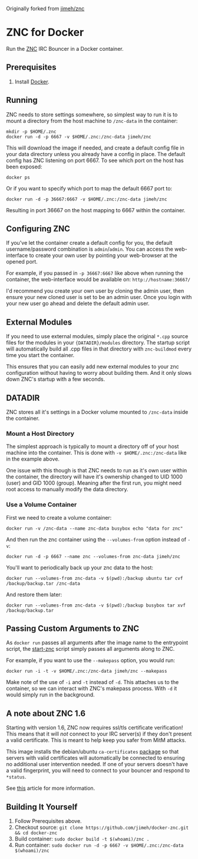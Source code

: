 Originally forked from [jimeh/znc](http://github.com/jimeh/znc)


# ZNC for Docker

Run the [ZNC][] IRC Bouncer in a Docker container.

[ZNC]: http://znc.in

## Prerequisites

1. Install [Docker][].

[Docker]: http://docker.com/

## Running

ZNC needs to store settings somewhere, so simplest way to run it is to mount a
directory from the host machine to `/znc-data` in the container:

    mkdir -p $HOME/.znc
    docker run -d -p 6667 -v $HOME/.znc:/znc-data jimeh/znc

This will download the image if needed, and create a default config file in
your data directory unless you already have a config in place. The default
config has ZNC listening on port 6667. To see which port on the host has been
exposed:

    docker ps

Or if you want to specify which port to map the default 6667 port to:

    docker run -d -p 36667:6667 -v $HOME/.znc:/znc-data jimeh/znc

Resulting in port 36667 on the host mapping to 6667 within the container.

## Configuring ZNC

If you've let the container create a default config for you, the default
username/password combination is `admin`/`admin`. You can access the
web-interface to create your own user by pointing your web-browser at the opened
port.

For example, if you passed in `-p 36667:6667` like above when running the
container, the web-interface would be available on: `http://hostname:36667/`

I'd recommend you create your own user by cloning the admin user, then ensure
your new cloned user is set to be an admin user. Once you login with your new
user go ahead and delete the default admin user.

## External Modules

If you need to use external modules, simply place the original `*.cpp` source
files for the modules in your `{DATADIR}/modules` directory. The startup
script will automatically build all .cpp files in that directory with
`znc-buildmod` every time you start the container.

This ensures that you can easily add new external modules to your znc
configuration without having to worry about building them. And it only slows
down ZNC's startup with a few seconds.

## DATADIR

ZNC stores all it's settings in a Docker volume mounted to `/znc-data` inside
the container.

### Mount a Host Directory

The simplest approach is typically to mount a directory off of your host machine
into the container. This is done with `-v $HOME/.znc:/znc-data` like in the
example above.

One issue with this though is that ZNC needs to run as it's own user within the
container, the directory will have it's ownership changed to UID 1000 (user) and
GID 1000 (group). Meaning after the first run, you might need root access to
manually modify the data directory.

### Use a Volume Container

First we need to create a volume container:

    docker run -v /znc-data --name znc-data busybox echo "data for znc"

And then run the znc container using the `--volumes-from` option instead of
`-v`:

    docker run -d -p 6667 --name znc --volumes-from znc-data jimeh/znc

You'll want to periodically back up your znc data to the host:

    docker run --volumes-from znc-data -v $(pwd):/backup ubuntu tar cvf /backup/backup.tar /znc-data

And restore them later:

    docker run --volumes-from znc-data -v $(pwd):/backup busybox tar xvf /backup/backup.tar

## Passing Custom Arguments to ZNC

As `docker run` passes all arguments after the image name to the entrypoint
script, the [start-znc][] script simply passes all arguments along to ZNC.

[start-znc]: https://github.com/jimeh/docker-znc/blob/master/start-znc

For example, if you want to use the `--makepass` option, you would run:

    docker run -i -t -v $HOME/.znc:/znc-data jimeh/znc --makepass

Make note of the use of `-i` and `-t` instead of `-d`. This attaches us to the
container, so we can interact with ZNC's makepass process. With `-d` it would
simply run in the background.

## A note about ZNC 1.6

Starting with version 1.6, ZNC now requires ssl/tls certificate verification!
This means that it will *not* connect to your IRC server(s) if they don't
present a valid certificate. This is meant to help keep you safer from MitM
attacks.

This image installs the debian/ubuntu `ca-certificates`
[package](http://packages.ubuntu.com/vivid/ca-certificates) so that servers with
valid certificates will automatically be connected to ensuring no additional
user intervention needed. If one of your servers doesn't have a valid
fingerprint, you will need to connect to your bouncer and respond to `*status`.

See [this](https://mikaela.info/english/2015/02/24/znc160-ssl.html) article for
more information.

## Building It Yourself

1. Follow Prerequisites above.
2. Checkout source: `git clone https://github.com/jimeh/docker-znc.git && cd docker-znc`
3. Build container: `sudo docker build -t $(whoami)/znc .`
4. Run container: `sudo docker run -d -p 6667 -v $HOME/.znc:/znc-data $(whoami)/znc`
